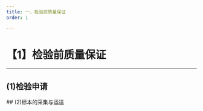 ```yaml
---
title: 一、检验前质量保证
order: 1

---
```


# 【1】检验前质量保证

<kaodian :text="'微生物学检验记忆卡'" />

<!-- ###### 第三十八章 微生物学检验的质量保证

> 微生物学检验 -->

<beitiW/>

---

## (1)检验申请

<son :text="'微生物学检验记忆卡'" text1="(1)检验申请" :textOption="[['掌握',' 相关专业知识','专业知识'],['掌握',' 相关专业知识','专业知识'],['熟练掌握',' 相关专业知识','专业知识']]" />
## (2)标本的采集与运送
<son :text="'微生物学检验记忆卡'" text1="(2)标本的采集与运送" :textOption="[['掌握',' 相关专业知识','专业知识'],['掌握',' 相关专业知识','专业知识'],['熟练掌握',' 相关专业知识','专业知识']]" />
